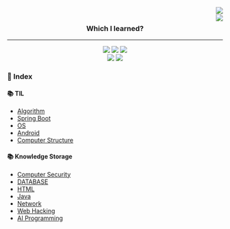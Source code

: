 <div align ="center">
  <img align="right" src="http://mazassumnida.wtf/api/v2/generate_badge?boj=dmdlzm123">
  </br>
  <img align="right" src="https://github-readme-stats.vercel.app/api?username=Jinseop-Sim&show_icons=true&theme=gruvbox&hide=["issues"]">
  
  ### Which I learned?
  ---
<img src="https://img.shields.io/badge/PYTHON-0696D7?style=for-the-badge&logo=Python&logoColor=black"> <img src="https://img.shields.io/badge/Java-FF0000?style=for-the-badge&logo=Java&logoColor="> <img src="https://img.shields.io/badge/MYSQL-000000?style=for-the-badge&logo=mysql&logoColor=skyblue">
</br>
<img src="https://img.shields.io/badge/C++-E8E8E8?style=for-the-badge&logo=Cplusplus&logoColor=black"> <img src="https://img.shields.io/badge/SpringBoot-6DB33F?style=for-the-badge&logo=Springboot&logoColor=white">
</div>  

### :bookmark_tabs:  Index
#### :books: TIL  
  - [Algorithm](https://github.com/Jinseop-Sim/PNU-Algorithm-Study)
  - [Spring Boot](https://github.com/Jinseop-Sim/-2022-Winter-Spring-Boot)  
  - [OS](https://github.com/Jinseop-Sim/PNU-Operating-System)
  - [Android](https://github.com/Jinseop-Sim/PNU-Kotlin-Android-)
  - [Computer Structure](https://github.com/Jinseop-Sim/PNU-Computer-Structure)
  
#### :books: Knowledge Storage  
  - [Computer Security](https://github.com/Jinseop-Sim/PNU-Computer-Security)  
  - [DATABASE](https://github.com/Jinseop-Sim/PNU-Database)  
  - [HTML](https://github.com/Jinseop-Sim/HTML)  
  - [Java](https://github.com/Jinseop-Sim/PNU-Java)  
  - [Network](https://github.com/Jinseop-Sim/PNU-Network-Study)  
  - [Web Hacking](https://github.com/Jinseop-Sim/Web-Hacking-Study)  
  - [AI Programming](https://github.com/Jinseop-Sim/PNU-AI-Programming)


